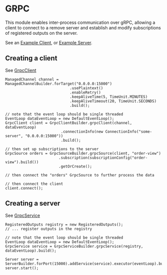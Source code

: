 # GRPC

This module enables inter-process communication over gRPC, allowing a client to connect
to a remove server and establish and modify subscriptions of registered outputs on the 
server.

See an [Example Client](../examples/src/main/java/com/bytefacets/diaspore/examples/grpc/Client.java),
or [Example Server](../examples/src/main/java/com/bytefacets/diaspore/examples/grpc/MarketDataServer.java).

## Creating a client
See [GrpcClient](src/main/java/com/bytefacets/diaspore/grpc/receive/GrpcClient.java)

```
ManagedChannel channel = ManagedChannelBuilder.forTarget("0.0.0.0:15000")
                             .usePlaintext()
                             .enableRetry()
                             .keepAliveTime(5, TimeUnit.MINUTES)
                             .keepAliveTimeout(20, TimeUnit.SECONDS)
                             .build();

// note that the event loop should be single threaded
EventLoop dataEventLoop = new DefaultEventLoop();
GrpcClient client = GrpcClientBuilder.grpcClient(channel, dataEventLoop)
                         .connectionInfo(new ConnectionInfo("some-server", "0.0.0.0:15000"))
                         .build();

// then set up subscriptions to the server
GrpcSource orders = GrpcSourceBuilder.grpcSource(client, "order-view")
                        .subscription(subscriptionConfig("order-view").build())
                        .getOrCreate();

// then connect the "orders" GrpcSource to further process the data

// then connect the client
client.connect();
```

## Creating a server
See [GrpcService](src/main/java/com/bytefacets/diaspore/grpc/send/GrpcService.java)

```
RegisteredOutputs registry = new RegisteredOutputs();
// ... register outputs in the registry

// note that the event loop should be single threaded
EventLoop dataEventLoop = new DefaultEventLoop();
GrpcService service = GrpcServiceBuilder.grpcService(registry, dataEventLoop).build();

Server server = ServerBuilder.forPort(15000).addService(service).executor(eventLoop).build();
server.start();
```